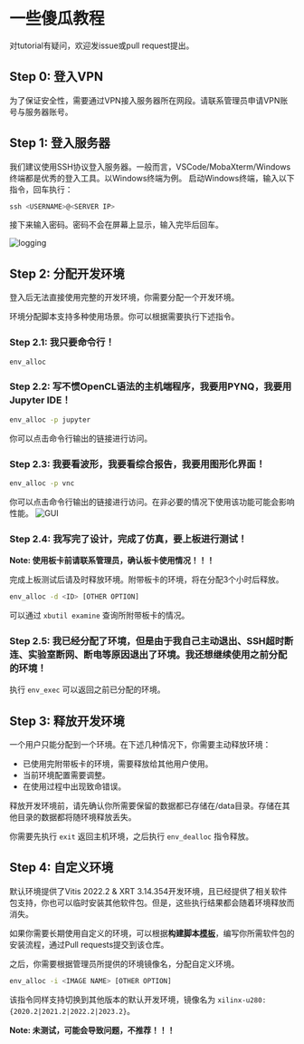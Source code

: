 # 一些傻瓜教程
对tutorial有疑问，欢迎发issue或pull request提出。
## Step 0: 登入VPN
为了保证安全性，需要通过VPN接入服务器所在网段。请联系管理员申请VPN账号与服务器账号。
## Step 1: 登入服务器
我们建议使用SSH协议登入服务器。一般而言，VSCode/MobaXterm/Windows终端都是优秀的登入工具。以Windows终端为例。
启动Windows终端，输入以下指令，回车执行：
```powershell
ssh <USERNAME>@<SERVER IP>
```
接下来输入密码。密码不会在屏幕上显示，输入完毕后回车。

![logging](./image/logging.gif)
## Step 2: 分配开发环境
登入后无法直接使用完整的开发环境，你需要分配一个开发环境。

环境分配脚本支持多种使用场景。你可以根据需要执行下述指令。
### Step 2.1: 我只要命令行！
```bash
env_alloc
```
### Step 2.2: 写不惯OpenCL语法的主机端程序，我要用PYNQ，我要用Jupyter IDE！
```bash
env_alloc -p jupyter
```
你可以点击命令行输出的链接进行访问。
### Step 2.3: 我要看波形，我要看综合报告，我要用图形化界面！
```bash
env_alloc -p vnc
```
你可以点击命令行输出的链接进行访问。在非必要的情况下使用该功能可能会影响性能。
![GUI](./gui.gif)
### Step 2.4: 我写完了设计，完成了仿真，要上板进行测试！
**Note: 使用板卡前请联系管理员，确认板卡使用情况！！！**

完成上板测试后请及时释放环境。附带板卡的环境，将在分配3个小时后释放。
```bash
env_alloc -d <ID> [OTHER OPTION]
```
可以通过 `xbutil examine` 查询所附带板卡的情况。
### Step 2.5: 我已经分配了环境，但是由于我自己主动退出、SSH超时断连、实验室断网、断电等原因退出了环境。我还想继续使用之前分配的环境！
执行 `env_exec` 可以返回之前已分配的环境。
## Step 3: 释放开发环境
一个用户只能分配到一个环境。在下述几种情况下，你需要主动释放环境：
- 已使用完附带板卡的环境，需要释放给其他用户使用。
- 当前环境配置需要调整。
- 在使用过程中出现致命错误。

释放开发环境前，请先确认你所需要保留的数据都已存储在/data目录。存储在其他目录的数据都将随环境释放丢失。

你需要先执行 `exit` 返回主机环境，之后执行 `env_dealloc` 指令释放。
## Step 4: 自定义环境
默认环境提供了Vitis 2022.2 & XRT 3.14.354开发环境，且已经提供了相关软件包支持，你也可以临时安装其他软件包。但是，这些执行结果都会随着环境释放而消失。

如果你需要长期使用自定义的环境，可以根据**构建脚本[模板](./Dockerfile)**，编写你所需软件包的安装流程，通过Pull requests提交到该仓库。

之后，你需要根据管理员所提供的环境镜像名，分配自定义环境。
```bash
env_alloc -i <IMAGE NAME> [OTHER OPTION]
```
该指令同样支持切换到其他版本的默认开发环境，镜像名为 `xilinx-u280:{2020.2|2021.2|2022.2|2023.2}`。

**Note: 未测试，可能会导致问题，不推荐！！！**
